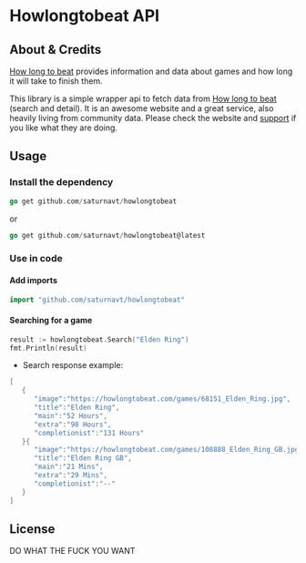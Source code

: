 # Howlongtobeat API

## About & Credits

[How long to beat](https://howlongtobeat.com/) provides information and data about games and how long it will take to finish them.

This library is a simple wrapper api to fetch data from [How long to beat](https://howlongtobeat.com/) (search and detail).
It is an awesome website and a great service, also heavily living from community data. Please check the website and [support](https://howlongtobeat.com/donate.php) if you like what they are doing.

## Usage

### Install the dependency

```go
go get github.com/saturnavt/howlongtobeat
```
or
```go
go get github.com/saturnavt/howlongtobeat@latest
```

### Use in code

#### Add imports


```go
import "github.com/saturnavt/howlongtobeat"
```


#### Searching for a game

```go
result := howlongtobeat.Search("Elden Ring")
fmt.Println(result)
```

* Search response example:

```go
[
   {
      "image":"https://howlongtobeat.com/games/68151_Elden_Ring.jpg",
      "title":"Elden Ring",
      "main":"52 Hours",
      "extra":"98 Hours",
      "completionist":"131 Hours"
   }{
      "image":"https://howlongtobeat.com/games/108888_Elden_Ring_GB.jpg",
      "title":"Elden Ring GB",
      "main":"21 Mins",
      "extra":"29 Mins",
      "completionist":"--"
   }
]
```

## License

DO WHAT THE FUCK YOU WANT